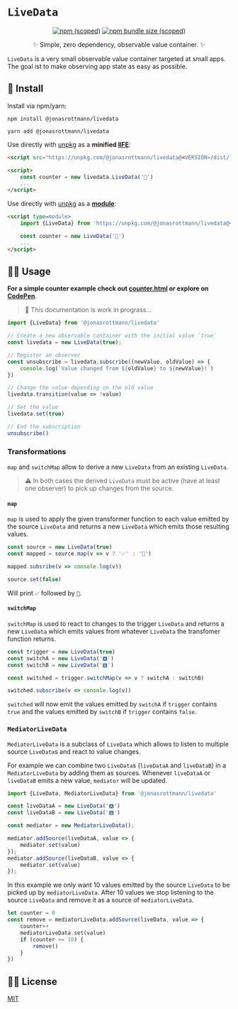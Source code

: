 # `LiveData`

<div align="center">
    <a href="https://www.npmjs.com/package/@jonasrottmann/livedata"><img alt="npm (scoped)" src="https://img.shields.io/npm/v/@jonasrottmann/livedata"></a>
    <a href="https://bundlephobia.com/result?p=@jonasrottmann/livedata"><img alt="npm bundle size (scoped)" src="https://img.shields.io/bundlephobia/minzip/@jonasrottmann/livedata"></a>
    <p>✨ Simple, zero dependency, observable value container. ✨</p>
</div>

`LiveData` is a very small observable value container targeted at small apps. The goal ist to make observing app state as easy as possible.

## 🧰 Install

Install via npm/yarn:

```shell
npm install @jonasrottmann/livedata

yarn add @jonasrottmann/livedata
```

Use directly with [unpkg](https://unpkg.com/) as a **minified [IIFE](https://developer.mozilla.org/en-US/docs/Glossary/IIFE)**:

```html
<script src="https://unpkg.com/@jonasrottmann/livedata@<VERSION>/dist/livedata.min.js" charset="utf-8"></script>

<script>
    const counter = new livedata.LiveData('👋')
    ...
</script>
```

Use directly with [unpkg](https://unpkg.com/) as a **[module](https://developer.mozilla.org/en-US/docs/Web/JavaScript/Guide/Modules)**:

```html
<script type=module>
    import {LiveData} from 'https://unpkg.com/@jonasrottmann/livedata@<VERSION>/dist/livedata-module.js'

    const counter = new LiveData('👋')
    ...
</script>
```

## 👩‍💻 Usage

**For a simple counter example check out [counter.html](examples/counter.html) or explore on [CodePen](https://codepen.io/jonasrottmann/pen/WNeMPEv)**.

> 🚧 This documentation is work in prograss...

```javascript
import {LiveData} from '@jonasrottmann/livedata'

// Create a new observable container with the initial value `true`
const livedata = new LiveData(true);

// Register an observer
const unsubscribe = livedata.subscribe((newValue, oldValue) => {
    console.log(`Value changed from ${oldValue} to ${newValue}!`)
})

// Change the value depending on the old value
livedata.transition(value => !value)

// Set the value
livedata.set(true)

// End the subscription
unsubscribe()
```

### Transformations

`map` and `switchMap` allow to derive a new `LiveData` from an existing `LiveData`.

> ⚠️ In both cases the derived `LiveData` must be active (have at least one observer) to pick up changes from the source.

#### `map`

`map` is used to apply the given transformer function to each value emitted by the source `LiveData` and returns a new `LiveData` which emits those resulting values.

```javascript
const source = new LiveData(true)
const mapped = source.map(v => v ? '✅' : '🛑')

mapped.subsribe(v => console.log(v))

source.set(false)
```

Will print `✅` followed by `🛑`.

#### `switchMap`

`switchMap` is used to react to changes to the trigger `LiveData` and returns a new `LiveData` which emits values from whatever `LiveData` the transfomer function returns.

```javascript
const trigger = new LiveData(true)
const switchA = new LiveData('🅰️')
const switchB = new LiveData('🅱️')

const switched = trigger.switchMap(v => v ? switchA : switchB)

switched.subscribe(v => console.log(v))
```

`switched` will now emit the values emitted by `switchA` if `trigger` contains `true` and the values emitted by `switchB` if `trigger` contains `false`.

### `MediatorLiveData`

`MediatorLiveData` is a subclass of `LiveData` which allows to listen to multiple source `LiveData`s and react to value changes.

For example we can combine two `LiveData`s (`liveDataA` and `liveDataB`) in a `MediatorLiveData` by adding them as sources. Whenever `liveDataA` or `liveDataB` emits a new value, `mediator` will be updated.

```javascript
import {LiveData, MediatorLiveData} from '@jonasrottmann/livedata'

const liveDataA = new LiveData('🅰️')
const liveDataB = new LiveData('🅱️')

const mediator = new MediatorLiveData();

mediator.addSource(liveDataA, value => {
    mediator.set(value)
});
mediator.addSource(liveDataB, value => {
    mediator.set(value)
});
```

In this example we only want 10 values emitted by the source `LiveData` to be picked up by `mediatorLiveData`. After 10 values we stop listening to the source `LiveData` and remove it as a source of `mediatorLiveData`.

```javascript
let counter = 0
const remove = mediatorLiveData.addSource(liveData, value => {
    counter++
    mediatorLiveData.set(value)
    if (counter >= 10) {
        remove()
    }
})
```

## 👨‍⚖️ License

[MIT](LICENSE.md)
